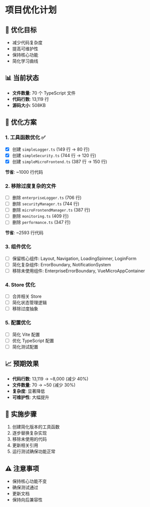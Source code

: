 # 项目优化计划

## 🎯 优化目标

- 减少代码复杂度
- 提高可维护性
- 保持核心功能
- 简化学习曲线

## 📊 当前状态

- **文件数量**: 70 个 TypeScript 文件
- **代码行数**: 13,119 行
- **源码大小**: 508KB

## 🔧 优化方案

### 1. 工具函数优化 ✅

- [x] 创建 `simpleLogger.ts` (149 行 → 80 行)
- [x] 创建 `simpleSecurity.ts` (744 行 → 120 行)
- [x] 创建 `simpleMicroFrontend.ts` (387 行 → 150 行)

**节省**: ~1000 行代码

### 2. 移除过度复杂的文件

- [ ] 删除 `enterpriseLogger.ts` (706 行)
- [ ] 删除 `securityManager.ts` (744 行)
- [ ] 删除 `microFrontendManager.ts` (387 行)
- [ ] 删除 `monitoring.ts` (409 行)
- [ ] 删除 `performance.ts` (347 行)

**节省**: ~2593 行代码

### 3. 组件优化

- [ ] 保留核心组件: Layout, Navigation, LoadingSpinner, LoginForm
- [ ] 简化复杂组件: ErrorBoundary, NotificationSystem
- [ ] 移除未使用组件: EnterpriseErrorBoundary, VueMicroAppContainer

### 4. Store 优化

- [ ] 合并相关 Store
- [ ] 简化状态管理逻辑
- [ ] 移除过度抽象

### 5. 配置优化

- [ ] 简化 Vite 配置
- [ ] 优化 TypeScript 配置
- [ ] 简化测试配置

## 📈 预期效果

- **代码行数**: 13,119 → ~8,000 (减少 40%)
- **文件数量**: 70 → ~50 (减少 30%)
- **复杂度**: 显著降低
- **可维护性**: 大幅提升

## 🚀 实施步骤

1. 创建简化版本的工具函数
2. 逐步替换复杂实现
3. 移除未使用的代码
4. 更新相关引用
5. 运行测试确保功能正常

## ⚠️ 注意事项

- 保持核心功能不变
- 确保测试通过
- 更新文档
- 保持向后兼容性
